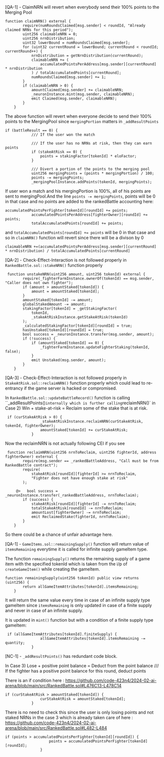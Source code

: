 [QA-1] - ClaimNRN will revert when everybody send their 100% points to the Merging Pool

```solidity
function claimNRN() external {
        require(numRoundsClaimed[msg.sender] < roundId, "Already claimed NRNs for this period");
        uint256 claimableNRN = 0;
        uint256 nrnDistribution;
        uint32 lowerBound = numRoundsClaimed[msg.sender];
        for (uint32 currentRound = lowerBound; currentRound < roundId; currentRound++) {
            nrnDistribution = getNrnDistribution(currentRound);
            claimableNRN += (
                accumulatedPointsPerAddress[msg.sender][currentRound] * nrnDistribution   
            ) / totalAccumulatedPoints[currentRound]; 
            numRoundsClaimed[msg.sender] += 1;
        }
        if (claimableNRN > 0) {
            amountClaimed[msg.sender] += claimableNRN;
            _neuronInstance.mint(msg.sender, claimableNRN);
            emit Claimed(msg.sender, claimableNRN);
        }
    }
```

The above function will revert when everyone decide to send their 100% points to the MergingPool since `mergingPortion`  matters in `_addResultPoints`

```solidity
if (battleResult == 0) {
            /// If the user won the match

            /// If the user has no NRNs at risk, then they can earn points
            if (stakeAtRisk == 0) {
                points = stakingFactor[tokenId] * eloFactor;
            }

            /// Divert a portion of the points to the merging pool
            uint256 mergingPoints = (points * mergingPortion) / 100;
            points -= mergingPoints;
            _mergingPoolInstance.addPoints(tokenId, mergingPoints);
``` 

If user won a match and his mergingPortion is 100%, all of his points are sent to mergingPool.And the line `points -= mergingPoints`, points will be 0 in that case and no points are added to the rankedBattle accounting here:

```solidity
accumulatedPointsPerFighter[tokenId][roundId] += points;
            accumulatedPointsPerAddress[fighterOwner][roundId] += points;
            totalAccumulatedPoints[roundId] += points;
```
and `totalAccumulatedPoints[roundId] += points` will be 0 in that case and so in `claimNRN()` function will revert since there will be a divison by 0

```solidity
claimableNRN +=(accumulatedPointsPerAddress[msg.sender][currentRound] * nrnDistribution) / totalAccumulatedPoints[currentRound]
```


[QA-2] - Check-Effect-Interaction is not followed properly in `RankedBattle.sol::stakeNRN()` function properly

```solidity
 function unstakeNRN(uint256 amount, uint256 tokenId) external {
        require(_fighterFarmInstance.ownerOf(tokenId) == msg.sender, "Caller does not own fighter");
        if (amount > amountStaked[tokenId]) {
            amount = amountStaked[tokenId];
        }
        amountStaked[tokenId] -= amount;
        globalStakedAmount -= amount;
        stakingFactor[tokenId] = _getStakingFactor(
            tokenId, 
            _stakeAtRiskInstance.getStakeAtRisk(tokenId)
        );
        _calculatedStakingFactor[tokenId][roundId] = true;
        hasUnstaked[tokenId][roundId] = true;
        bool success = _neuronInstance.transfer(msg.sender, amount);
        if (!success) {
            if (amountStaked[tokenId] == 0) {
                _fighterFarmInstance.updateFighterStaking(tokenId, false);
            }
            emit Unstaked(msg.sender, amount);
        }
    }
```

[QA-3] - Check-Effect-Interaction is not followed properly in `StakeAtRisk.sol::reclaimNRN()` function properly which could lead to re-entrancy if the game server is hacked or compromised.

In `RankedBattle.sol::updateBattleRecord()` function is calling ``_addResultPoints()` internally which is further calling `reclaimNRN()` in Case 2) Win + stake-at-risk = Reclaim some of the stake that is at risk.

```solidity
 if (curStakeAtRisk > 0) {
                _stakeAtRiskInstance.reclaimNRN(curStakeAtRisk, tokenId, fighterOwner); 
                amountStaked[tokenId] += curStakeAtRisk;
            }
```

Now the reclaimNRN is not actually following CEI if you see

```solidity
 function reclaimNRN(uint256 nrnToReclaim, uint256 fighterId, address fighterOwner) external { 
        require(msg.sender == _rankedBattleAddress, "Call must be from RankedBattle contract");
        require(
            stakeAtRisk[roundId][fighterId] >= nrnToReclaim, 
            "Fighter does not have enough stake at risk"
        );

     @>   bool success = _neuronInstance.transfer(_rankedBattleAddress, nrnToReclaim);
        if (success) {
            stakeAtRisk[roundId][fighterId] -= nrnToReclaim;
            totalStakeAtRisk[roundId] -= nrnToReclaim;
            amountLost[fighterOwner] -= nrnToReclaim;
            emit ReclaimedStake(fighterId, nrnToReclaim);
        }
    }
```

So there could be a chance of unfair advantage here.

[QA-1] - `GameItems.sol::remainingSupply()` function will return value of `itemsRemaining` everytime it is called for infinite supply gameItem type.

The function `remainingSupply()` returns the remaining supply of a game item with the specified tokenId which is taken from the i/p of `createGameItem()` while creating the gameItem.

```solidity
function remainingSupply(uint256 tokenId) public view returns (uint256) {
        return allGameItemAttributes[tokenId].itemsRemaining;
    }
```
It will return the same value every time in case of an infinite supply type gameItem since `itemsRemaining` is only updated in case of a finite supply and never in case of an infinite supply.

It is updated in `mint()` function but with a condition of a finite supply type gameItem:

```solidity
 if (allGameItemAttributes[tokenId].finiteSupply) {
                allGameItemAttributes[tokenId].itemsRemaining -= quantity;
            }
```

[NC-1] - `_addResultPoints()` has redundant code block.

In Case 3) Lose + positive point balance = Deduct from the point balance
                /// If the fighter has a positive point balance for this round, deduct points

There is an if condition here :
https://github.com/code-423n4/2024-02-ai-arena/blob/main/src/RankedBattle.sol#L476C13-L478C14
```solidity
if (curStakeAtRisk > amountStaked[tokenId]) {
                curStakeAtRisk = amountStaked[tokenId];
            }
```

There is no need to check this since the user is only losing points and not staked NRNs in the case 3 which is already taken care of here :
https://github.com/code-423n4/2024-02-ai-arena/blob/main/src/RankedBattle.sol#L482-L484

```solidity
if (points > accumulatedPointsPerFighter[tokenId][roundId]) {
                    points = accumulatedPointsPerFighter[tokenId][roundId];
                }
```


